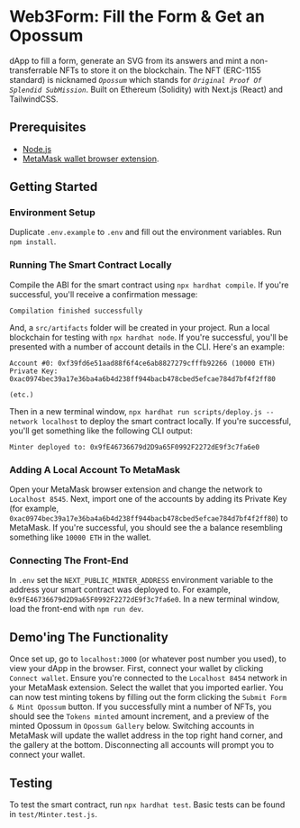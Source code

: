 # Web3Form: Fill the Form & Get an Opossum
dApp to fill a form, generate an SVG from its answers and mint a non-transferrable NFTs to store it on the blockchain.
The NFT (ERC-1155 standard) is nicknamed *`Opossum`* which stands for *`Original Proof Of Splendid SubMission`*.
Built on Ethereum (Solidity) with Next.js (React) and TailwindCSS.

## Prerequisites
- [Node.js](https://nodejs.org/en/download/)
- [MetaMask wallet browser extension](https://metamask.io/download.html).

## Getting Started
### Environment Setup
Duplicate `.env.example` to `.env` and fill out the environment variables.
Run `npm install`.

### Running The Smart Contract Locally
Compile the ABI for the smart contract using `npx hardhat compile`.
If you're successful, you'll receive a confirmation message:
```
Compilation finished successfully
```
And, a `src/artifacts` folder will be created in your project.
Run a local blockchain for testing with `npx hardhat node`.
If you're successful, you'll be presented with a number of account details in the CLI. Here's an example:
```
Account #0: 0xf39fd6e51aad88f6f4ce6ab8827279cfffb92266 (10000 ETH)
Private Key: 0xac0974bec39a17e36ba4a6b4d238ff944bacb478cbed5efcae784d7bf4f2ff80

(etc.)
```
Then in a new terminal window, `npx hardhat run scripts/deploy.js --network localhost` to deploy the smart contract locally.
If you're successful, you'll get something like the following CLI output:
```
Minter deployed to: 0x9fE46736679d2D9a65F0992F2272dE9f3c7fa6e0
```

### Adding A Local Account To MetaMask
Open your MetaMask browser extension and change the network to `Localhost 8545`.
Next, import one of the accounts by adding its Private Key (for example, `0xac0974bec39a17e36ba4a6b4d238ff944bacb478cbed5efcae784d7bf4f2ff80`) to MetaMask.
If you're successful, you should see the a balance resembling something like `10000 ETH` in the wallet.

### Connecting The Front-End
In `.env` set the `NEXT_PUBLIC_MINTER_ADDRESS` environment variable to the address your smart contract was deployed to. For example, `0x9fE46736679d2D9a65F0992F2272dE9f3c7fa6e0`.
In a new terminal window, load the front-end with `npm run dev`.

## Demo'ing The Functionality
Once set up, go to `localhost:3000` (or whatever post number you used), to view your dApp in the browser.
First, connect your wallet by clicking `Connect wallet`. Ensure you're connected to the `Localhost 8454` network in your MetaMask extension. Select the wallet that you imported earlier.
You can now test minting tokens by filling out the form clicking the `Submit Form & Mint Opossum` button.
If you successfully mint a number of NFTs, you should see the `Tokens minted` amount increment, and a preview of the minted Opossum in `Opossum Gallery` below.
Switching accounts in MetaMask will update the wallet address in the top right hand corner, and the gallery at the bottom.
Disconnecting all accounts will prompt you to connect your wallet.

## Testing
To test the smart contract, run `npx hardhat test`.
Basic tests can be found in `test/Minter.test.js`.